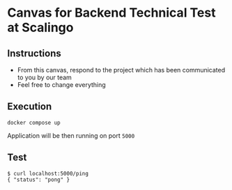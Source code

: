 # Canvas for Backend Technical Test at Scalingo

## Instructions

* From this canvas, respond to the project which has been communicated to you by our team
* Feel free to change everything

## Execution

```
docker compose up
```

Application will be then running on port `5000`

## Test

```
$ curl localhost:5000/ping
{ "status": "pong" }
```
